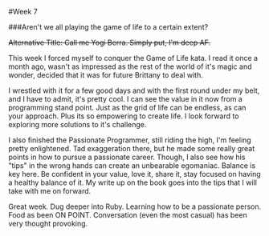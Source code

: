 #Week 7

###Aren't we all playing the game of life to a certain extent?


~~Alternative Title: Call me Yogi Berra. Simply put, I'm deep AF.~~

This week I forced myself to conquer the Game of Life kata.  I read it once a month ago, wasn't as impressed as the rest of the world of it's magic and wonder, decided that it was for future Brittany to deal with.

I wrestled with it for a few good days and with the first round under my belt, and I have to admit, it's pretty cool. I can see the value in it now from a programming stand point.  Just as the grid of life can be endless, as can your approach. Plus its so empowering to create life. I look forward to exploring more solutions to it's challenge.  

I also finished the Passionate Programmer, still riding the high, I'm feeling pretty enlightened. Tad exaggeration there, but he made some really great points in how to pursue a passionate career.  Though, I also see how his "tips" in the wrong hands can create an unbearable egomaniac.  Balance is key here.  Be confident in your value, love it, share it, stay focused on having a healthy balance of it.  My write up on the book goes into the tips that I will take with me on forward.

Great week. Dug deeper into Ruby.  Learning how to be a passionate person. Food as been ON POINT.  Conversation (even the most casual) has been very thought provoking. 
